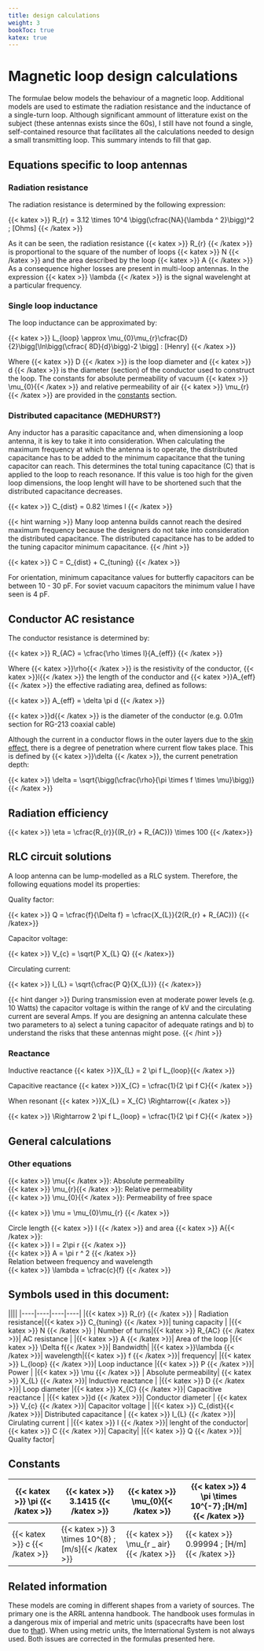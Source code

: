 ```yaml
---
title: design calculations
weight: 3
bookToc: true
katex: true
---
```


# Magnetic loop design calculations

The formulae below models the behaviour of a magnetic loop. Additional models are used to estimate the radiation resistance and the inductance of a single-turn loop.
Although significant ammount of litterature exist on the subject (these antennas exists since the 60s), I still have not found a single, self-contained resource that facilitates all the calculations needed to design a small transmitting loop. This summary intends to fill that gap.



## Equations specific to loop antennas
### Radiation resistance
The radiation resistance is determined by the following expression:  

{{< katex >}}
R_{r} = 3.12 \times 10^4 \bigg(\cfrac{NA}{\lambda ^ 2}\bigg)^2 \; [Ohms]
{{< /katex >}}

As it can be seen, the radiation resistance {{< katex >}} R_{r} {{< /katex >}} is proportional to the square of the number of loops {{< katex >}} N {{< /katex >}} and the area described by the loop {{< katex >}} A {{< /katex >}} As a consequence higher losses are present in multi-loop antennas. In the expression {{< katex >}} \lambda {{< /katex >}} is the signal wavelenght at a particular frequency.

### Single loop inductance
The loop inductance can be approximated by:  

{{< katex >}}
L_{loop} \approx \mu_{0}\mu_{r}\cfrac{D}{2}\bigg[\ln\bigg(\cfrac{ 8D}{d}\bigg)-2 \bigg] \: [Henry] 
{{< /katex >}}

Where {{< katex >}} D {{< /katex >}} is the loop diameter and {{< katex >}} d {{< /katex >}} is the diameter (section) of the conductor used to construct the loop. The constants for absolute permeability of vacuum {{< katex >}} \mu_{0}{{< /katex >}} and relative permeability of air {{< katex >}} \mu_{r}{{< /katex >}} are provided in the [constants](#constants) section.

### Distributed capacitance (MEDHURST?)

Any inductor has a parasitic capacitance and, when dimensioning a loop antenna, it is key to take it into consideration.
When calculating the maximum frequency at which the antenna is to operate, the distributed capacitance has to be added to the minimum capacitance that the tuning capacitor can reach. This determines the total tuning capacitance (C) that is applied to the loop to reach resonance. If this value is too high for the given loop dimensions, the loop lenght will have to be shortened such that the distributed capacitance decreases.

{{< katex >}}
C_{dist} = 0.82 \times l
{{< /katex >}}

{{< hint warning >}}
Many loop antenna builds cannot reach the desired maximum frequency because the designers do not take into consideration the distributed capacitance. The distributed capacitance has to be added to the tuning capacitor minimum capacitance.
{{< /hint >}}

{{< katex >}}
C = C_{dist} + C_{tuning}
{{< /katex >}}

For orientation, minimum capacitance values for butterfly capacitors can be between 10 - 30 pF. For soviet vacuum capacitors the minimum value I have seen is 4 pF.

## Conductor AC resistance
The conductor resistance is determined by:  

{{< katex >}}
R_{AC} = \cfrac{\rho \times l}{A_{eff}}
{{< /katex >}}

Where {{< katex >}}\rho{{< /katex >}} is the resistivity of the conductor, {{< katex >}}l{{< /katex >}}
 the length of the conductor and {{< katex >}}A_{eff}{{< /katex >}} the effective radiating area, defined as follows:

{{< katex >}}
A_{eff} = \delta \pi d 
{{< /katex >}}

{{< katex >}}d{{< /katex >}} is the diameter of the conductor (e.g. 0.01m section for RG-213 coaxial cable)  

Although the current in a conductor flows in the outer layers due to the [skin effect](https://en.wikipedia.org/wiki/Skin_effect), there is a degree of penetration where current flow takes place. This is defined by {{< katex >}}\delta {{< /katex >}}, the current penetration depth:

{{< katex >}}
\delta = \sqrt{\bigg(\cfrac{\rho}{\pi \times f \times \mu}\bigg)} 
{{< /katex >}}<br/>



## Radiation efficiency

{{< katex >}}
\eta = \cfrac{R_{r}}{(R_{r} + R_{AC})} \times 100
{{< /katex>}}


## RLC circuit solutions

A loop antenna can be lump-modelled as a RLC system. Therefore, the following equations model its properties:

Quality factor:

{{< katex >}}
Q = \cfrac{f}{\Delta f} = \cfrac{X_{L}}{2(R_{r} + R_{AC})}
{{< /katex>}}<br/>

Capacitor voltage:

{{< katex >}}
V_{c} = \sqrt{P X_{L} Q}
{{< /katex>}}<br/>

Circulating current:

{{< katex >}}
I_{L} = \sqrt{\cfrac{P  Q}{X_{L}}}
{{< /katex>}}

{{< hint danger >}}
During transmission even at moderate power levels (e.g. 10 Watts) the capacitor voltage is within the range of kV and the circulating current are several Amps. If you are designing an antenna calculate these two parameters to a) select a tuning capacitor of adequate ratings and b) to understand the risks that these antennas might pose.
{{< /hint >}}

### Reactance

Inductive reactance {{< katex >}}X_{L} = 2 \pi f L_{loop}{{< /katex >}}

Capacitive reactance {{< katex >}}X_{C} = \cfrac{1}{2 \pi f C}{{< /katex >}}

When resonant {{< katex >}}X_{L} = X_{C} \Rightarrow{{< /katex >}}

 {{< katex >}} \Rightarrow 2 \pi f L_{loop} = \cfrac{1}{2 \pi f C}{{< /katex >}}



## General calculations 


### Other equations
{{< katex >}} \mu{{< /katex >}}: Absolute permeability  
{{< katex >}} \mu_{r}{{< /katex >}}: Relative permeability  
{{< katex >}} \mu_{0}{{< /katex >}}: Permeability of free space  

{{< katex >}}
\mu = \mu_{0}\mu_{r}
{{< /katex >}}<br/>

Circle length {{< katex >}} l {{< /katex >}} and area {{< katex >}} A{{< /katex >}}:  
{{< katex >}}
l = 2\pi r
{{< /katex >}}  
{{< katex >}}
A = \pi r ^ 2
{{< /katex >}}  
Relation between frequency and wavelength  
{{< katex >}}
\lambda = \cfrac{c}{f}
{{< /katex >}}

## Symbols used in this document:  

||||
|----|----|----|----|
|{{< katex >}} R_{r} {{< /katex >}} | Radiation resistance|{{< katex >}} C_{tuning} {{< /katex >}}| tuning capacity |
|{{< katex >}}  N {{< /katex >}} | Number of turns|{{< katex >}}  R_{AC} {{< /katex >}}| AC resistance |
|{{< katex >}} A {{< /katex >}}| Area of the loop |{{< katex >}}  \Delta f{{< /katex >}}| Bandwidth|
|{{< katex >}}\lambda {{< /katex >}}| wavelength|{{< katex >}} f {{< /katex >}}| frequency|
|{{< katex >}}  L_{loop} {{< /katex >}}| Loop inductance |{{< katex >}} P  {{< /katex >}}| Power |
|{{< katex >}} \mu {{< /katex >}} | Absolute permeability| {{< katex >}}  X_{L} {{< /katex >}}| Inductive reactance |
|{{< katex >}}  D  {{< /katex >}}| Loop diameter |{{< katex >}}  X_{C} {{< /katex >}}| Capacitive reactance |
|{{< katex >}}d {{< /katex >}}| Conductor diameter | {{< katex >}} V_{c}  {{< /katex >}}| Capacitor voltage |
|{{< katex >}} C_{dist}{{< /katex >}}| Distributed capacitance | {{< katex >}} I_{L} {{< /katex >}}| Cirulating current |
|{{< katex >}} l {{< /katex >}}| lenght of the conductor|{{< katex >}} C {{< /katex >}}| Capacity|
|{{< katex >}} Q {{< /katex >}}| Quality factor|


## Constants

|{{< katex >}} \pi {{< /katex >}}|  {{< katex >}} 3.1415 {{< /katex >}}| {{< katex >}} \mu_{0}{{< /katex >}} | {{< katex >}} 4 \pi \times 10^{-7} \;[H/m] {{< /katex >}}| 
|----|----|----|-----|
| {{< katex >}} c {{< /katex >}} | {{< katex >}} 3 \times 10^{8} \;[m/s]{{< /katex >}}| {{< katex >}} \mu_{r \_ air}{{< /katex >}}  |  {{< katex >}} 0.99994 \; [H/m]  {{< /katex >}}|

## Related information
These models are coming in different shapes from a variety of sources. The primary one is the ARRL antenna handbook. The handbook uses formulas in a dangerous mix of imperial and metric units (spacecrafts have been lost due to [that](https://www.latimes.com/archives/la-xpm-1999-oct-01-mn-17288-story.html)). When using metric units, the International System is not always used. Both issues are corrected in the formulas presented here.